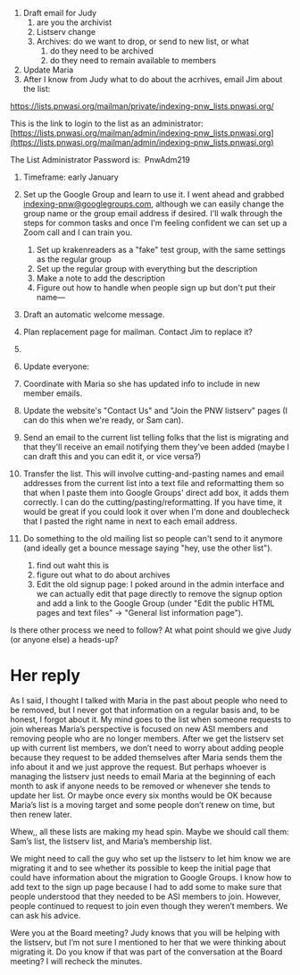 
1. Draft email for Judy
	1. are you the archivist
	2. Listserv change
	3. Archives: do we want to drop, or send to new list, or what
		1. do they need to be archived
		2. do they need to remain available to members 
2. Update Maria
3. After I know from Judy what to do about the acrhives, email Jim about the list: 

https://lists.pnwasi.org/mailman/private/indexing-pnw_lists.pnwasi.org/





This is the link to login to the list as an administrator:  [https://lists.pnwasi.org/mailman/admin/indexing-pnw_lists.pnwasi.org](https://lists.pnwasi.org/mailman/admin/indexing-pnw_lists.pnwasi.org)

  

The List Administrator Password is:  PnwAdm219

1.  Timeframe: early January
    
2.  Set up the Google Group and learn to use it. I went ahead and grabbed [indexing-pnw@googlegroups.com](mailto:indexing-pnw@googlegroups.com), although we can easily change the group name or the group email address if desired. I'll walk through the steps for common tasks and once I'm feeling confident we can set up a Zoom call and I can train you. 
	1. Set up krakenreaders as a "fake" test group, with the same settings as the regular group
	2. Set up the regular group with everything but the description
	3. Make a note to add the description
	4. Figure out how to handle when people sign up but don't put their name—
3. Draft an automatic welcome message. 
4. Plan replacement page for mailman. Contact Jim to replace it? 
5. 
6.  Update everyone:

1.  Coordinate with Maria so she has updated info to include in new member emails.
2.  Update the website's "Contact Us" and "Join the PNW listserv" pages (I can do this when we're ready, or Sam can).
3.  Send an email to the current list telling folks that the list is migrating and that they'll receive an email notifying them they've been added (maybe I can draft this and you can edit it, or vice versa?)  
    

1.  Transfer the list. This will involve cutting-and-pasting names and email addresses from the current list into a text file and reformatting them so that when I paste them into Google Groups' direct add box, it adds them correctly. I can do the cutting/pasting/reformatting. If you have time, it would be great if you could look it over when I'm done and doublecheck that I pasted the right name in next to each email address.  
    
2.  Do something to the old mailing list so people can't send to it anymore (and ideally get a bounce message saying "hey, use the other list").  
	1. find out waht this is
	2. figure out what to do about archives
	3. Edit the old signup page: I poked around in the admin interface and we can actually edit that page directly to remove the signup option and add a link to the Google Group (under "Edit the public HTML pages and text files" -> "General list information page").
	    

Is there other process we need to follow? At what point should we give Judy (or anyone else) a heads-up?


# Her reply

As I said, I thought I talked with Maria in the past about people who need to be removed, but I never got that information on a regular basis and, to be honest, I forgot about it.  My mind goes to the list when someone requests to join whereas Maria’s perspective is focused on new ASI members and removing people who are no longer members.  After we get the listserv set up with current list members, we don’t need to worry about adding people because they request to be added themselves after Maria sends them the info about it and we just approve the request.  But perhaps whoever is managing the listserv just needs to email Maria at the beginning of each month to ask if anyone needs to be removed or whenever she tends to update her list.  Or maybe once every six months would be OK because Maria’s list is a moving target and some people don’t renew on time, but then renew later. 

Whew,, all these lists are making my head spin.  Maybe we should call them:  Sam’s list, the listserv list, and Maria’s membership list.

We might need to call the guy who set up the listserv to let him know we are migrating it and to see whether its possible to keep the initial page that could have information about the migration to Google Groups.  I know how to add text to the sign up page because I had to add some to make sure that people understood that they needed to be ASI members to join.  However, people continued to request to join even though they weren’t members.  We can ask his advice. 


Were you at the Board meeting?  Judy knows that you will be helping with the listserv, but I’m not sure I mentioned to her that we were thinking about migrating it.  Do you know if that was part of the conversation at the Board meeting?  I will recheck the minutes.
